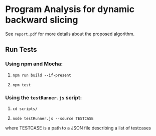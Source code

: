 # Program Analysis for dynamic backward slicing

See `report.pdf` for more details about the proposed algorithm.

## Run Tests

### Using npm and Mocha:

1. `npm run build --if-present`

2. `npm test`

### Using the `testRunner.js` script:

1. `cd scripts/`

2. `node testRunner.js --source TESTCASE`

where TESTCASE is a path to a JSON file describing a list of testcases
